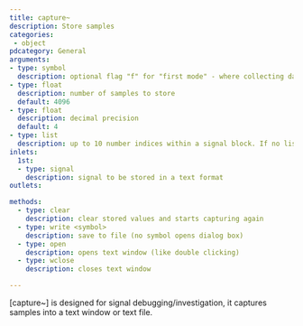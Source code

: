 ```yaml
---
title: capture~
description: Store samples
categories:
 - object
pdcategory: General
arguments:
- type: symbol
  description: optional flag "f" for "first mode" - where collecting data stops after receiving the specified number of samples. If not given, the default is "last mode", where it continues to collect data, throwing away old values if it has received more than the specified samples
- type: float
  description: number of samples to store
  default: 4096
- type: float
  description: decimal precision
  default: 4
- type: list
  description: up to 10 number indices within a signal block. If no list is given, entire block is stored
inlets:
  1st:
  - type: signal
    description: signal to be stored in a text format
outlets:

methods:
  - type: clear
    description: clear stored values and starts capturing again
  - type: write <symbol>
    description: save to file (no symbol opens dialog box)
  - type: open
    description: opens text window (like double clicking)
  - type: wclose
    description: closes text window

---
```


[capture~] is designed for signal debugging/investigation, it captures samples into a text window or text file.

